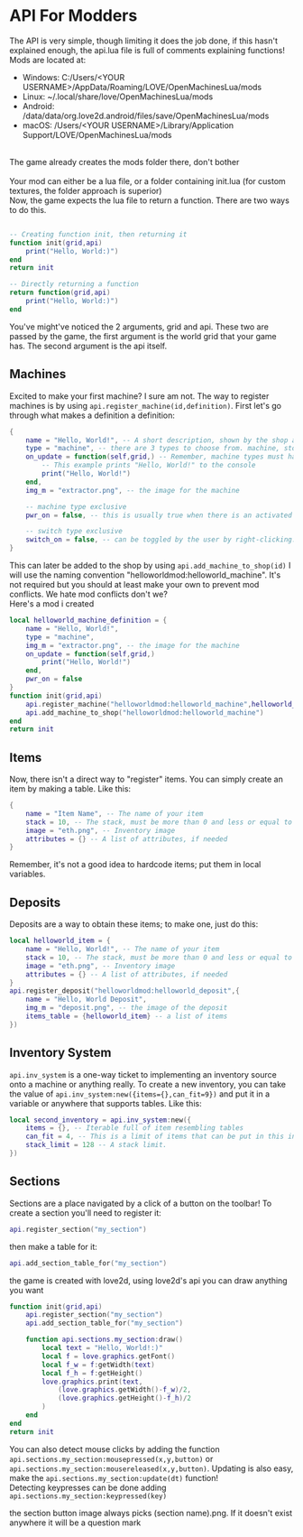 # API For Modders
The API is very simple, though limiting it does the job done, if this hasn't explained enough, the api.lua file is full of comments explaining functions!</br>
Mods are located at:
- Windows: C:/Users/<YOUR USERNAME\>/AppData/Roaming/LOVE/OpenMachinesLua/mods
- Linux: ~/.local/share/love/OpenMachinesLua/mods
- Android: /data/data/org.love2d.android/files/save/OpenMachinesLua/mods
- macOS: /Users/<YOUR USERNAME\>/Library/Application Support/LOVE/OpenMachinesLua/mods
<br/>
The game already creates the mods folder there, don't bother<br/>
<br/>
Your mod can either be a lua file, or a folder containing init.lua (for custom textures, the folder approach is superior)<br/>
Now, the game expects the lua file to return a function. There are two ways to do this.

```lua

-- Creating function init, then returning it
function init(grid,api)
	print("Hello, World:)")
end
return init

-- Directly returning a function
return function(grid,api)
	print("Hello, World:)")
end

```

You've might've noticed the 2 arguments, grid and api. These two are passed by the game, the first argument is the world grid that your game has. The second argument is the api itself.

## Machines
Excited to make your first machine? I sure am not. The way to register machines is by using `api.register_machine(id,definition)`.
First let's go through what makes a definition a definition:
```lua
{
	name = "Hello, World!", -- A short description, shown by the shop at new_machine section
	type = "machine", -- there are 3 types to choose from. machine, storage and switch.
	on_update = function(self,grid,) -- Remember, machine types must have an activated switch at its left in order for this to activate every 5 seconds
		-- This example prints "Hello, World!" to the console
		print("Hello, World!")
	end,
	img_m = "extractor.png", -- the image for the machine

	-- machine type exclusive
	pwr_on = false, -- this is usually true when there is an activated switch at the left.

	-- switch type exclusive
	switch_on = false, -- can be toggled by the user by right-clicking. usually false by default
}
```
This can later be added to the shop by using `api.add_machine_to_shop(id)`
I will use the naming convention "helloworldmod:helloworld_machine". It's not required but you should at least make your own to prevent mod conflicts. We hate mod conflicts don't we?</br>
Here's a mod i created

```lua
local helloworld_machine_definition = {
	name = "Hello, World!",
	type = "machine",
	img_m = "extractor.png", -- the image for the machine
	on_update = function(self,grid,)
		print("Hello, World!")
	end,
	pwr_on = false
}
function init(grid,api)
	api.register_machine("helloworldmod:helloworld_machine",helloworld_machine_definition)
	api.add_machine_to_shop("helloworldmod:helloworld_machine")
end
return init
```

## Items
Now, there isn't a direct way to "register" items. You can simply create an item by making a table. Like this:

```lua
{
	name = "Item Name", -- The name of your item
	stack = 10, -- The stack, must be more than 0 and less or equal to the average inventory stack limit
	image = "eth.png", -- Inventory image
	attributes = {} -- A list of attributes, if needed
}
```
Remember, it's not a good idea to hardcode items; put them in local variables.

## Deposits
Deposits are a way to obtain these items; to make one, just do this:

```lua
local helloworld_item = {
	name = "Hello, World!", -- The name of your item
	stack = 10, -- The stack, must be more than 0 and less or equal to the average inventory stack limit
	image = "eth.png", -- Inventory image
	attributes = {} -- A list of attributes, if needed
}
api.register_deposit("helloworldmod:helloworld_deposit",{
	name = "Hello, World Deposit",
	img_m = "deposit.png", -- the image of the deposit
	items_table = {helloworld_item} -- a list of items
})
```

## Inventory System
`api.inv_system` is a one-way ticket to implementing an inventory source onto a machine or anything really.
To create a new inventory, you can take the value of `api.inv_system:new({items={},can_fit=9})` and put it in a variable or anywhere that supports tables. Like this: 
```lua
local second_inventory = api.inv_system:new({
	items = {}, -- Iterable full of item resembling tables
	can_fit = 4, -- This is a limit of items that can be put in this inventory
	stack_limit = 128 -- A stack limit.
})
```

## Sections
Sections are a place navigated by a click of a button on the toolbar! To create a section you'll need to register it:

```lua
api.register_section("my_section")
```

then make a table for it:

```lua
api.add_section_table_for("my_section")
```

the game is created with love2d, using love2d's api you can draw anything you want

```lua
function init(grid,api)
	api.register_section("my_section")
	api.add_section_table_for("my_section")

	function api.sections.my_section:draw()
		local text = "Hello, World!:)"
		local f = love.graphics.getFont()
		local f_w = f:getWidth(text)
		local f_h = f:getHeight()
		love.graphics.print(text,
			(love.graphics.getWidth()-f_w)/2,
			(love.graphics.getHeight()-f_h)/2
		)
	end
end
return init
```
You can also detect mouse clicks by adding the function `api.sections.my_section:mousepressed(x,y,button)` or `api.sections.my_section:mousereleased(x,y,button)`. Updating is also easy, make the `api.sections.my_section:update(dt)` function!<br/>
Detecting keypresses can be done adding `api.sections.my_section:keypressed(key)`

the section button image always picks (section name).png. If it doesn't exist anywhere it will be a question mark
